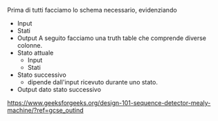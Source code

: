 Prima di tutti facciamo lo schema necessario, evidenziando
- Input
- Stati
- Output
A seguito facciamo una truth table che comprende diverse colonne.
- Stato attuale
  - Input
  - Stati
- Stato successivo
  - dipende dall'input ricevuto durante uno stato.
- Output dato stato successivo

https://www.geeksforgeeks.org/design-101-sequence-detector-mealy-machine/?ref=gcse_outind

